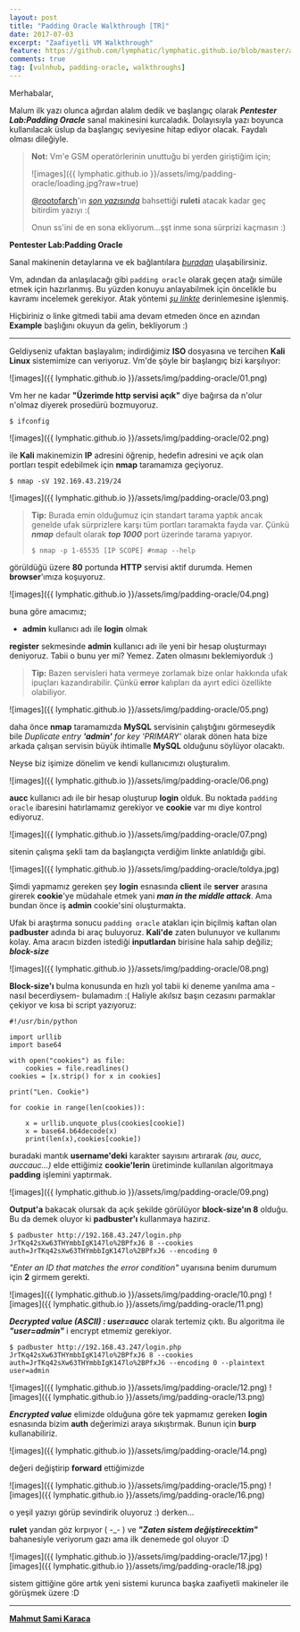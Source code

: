 ```yaml
---
layout: post
title: "Padding Oracle Walkthrough [TR]"
date: 2017-07-03
excerpt: "Zaafiyetli VM Walkthrough"
feature: https://github.com/lymphatic/lymphatic.github.io/blob/master/assets/img/walkthrough_background.jpg
comments: true
tag: [vulnhub, padding-oracle, walkthroughs]
---
```

Merhabalar,

Malum ilk yazı olunca ağırdan alalım dedik ve başlangıç olarak ***Pentester Lab:Padding Oracle*** sanal makinesini kurcaladık. Dolayısıyla yazı boyunca kullanılacak üslup da başlangıç seviyesine hitap ediyor olacak. Faydalı olması dileğiyle.

> **Not:** Vm'e GSM operatörlerinin unuttuğu bi yerden giriştiğim için; 
>
>![images]({{ lymphatic.github.io }}/assets/img/padding-oracle/loading.jpg?raw=true)
>
>[@rootofarch](https://twitter.com/rootofarch)'ın [*son yazısında*](https://github.com/rootofarch/walkthroughs/tree/master/Donkey-Docker) bahsettiği **ruleti** atacak kadar geç bitirdim yazıyı :( 
>
>Onun ss'ini de en sona ekliyorum...şşt inme sona sürprizi kaçmasın :)

__Pentester Lab:Padding Oracle__

Sanal makinenin detaylarına ve ek bağlantılara [*buradan*](https://www.vulnhub.com/entry/pentester-lab-padding-oracle,174/) ulaşabilirsiniz.

Vm, adından da anlaşılacağı gibi `padding oracle` olarak geçen atağı simüle etmek için hazırlanmış. Bu yüzden konuyu anlayabilmek için öncelikle bu kavramı incelemek gerekiyor. Atak yöntemi [*şu linkte*](https://blog.skullsecurity.org/2013/padding-oracle-attacks-in-depth) derinlemesine işlenmiş. 

Hiçbiriniz o linke gitmedi tabii ama devam etmeden önce en azından **Example** başlığını okuyun da gelin, bekliyorum :)

-----

Geldiyseniz ufaktan başlayalım; indirdiğimiz **ISO** dosyasına ve tercihen **Kali Linux** sistemimize can veriyoruz. Vm'de şöyle bir başlangıç bizi karşılıyor:

![images]({{ lymphatic.github.io }}/assets/img/padding-oracle/01.png)

Vm her ne kadar **"Üzerimde http servisi açık"** diye bağırsa da n'olur n'olmaz diyerek prosedürü bozmuyoruz.

```
$ ifconfig
```

![images]({{ lymphatic.github.io }}/assets/img/padding-oracle/02.png)

ile **Kali** makinemizin **IP** adresini öğrenip, hedefin adresini ve açık olan portları tespit edebilmek için **nmap** taramamıza geçiyoruz.

```
$ nmap -sV 192.169.43.219/24
```

![images]({{ lymphatic.github.io }}/assets/img/padding-oracle/03.png)

> **Tip:** Burada emin olduğumuz için standart tarama yaptık ancak genelde ufak sürprizlere karşı tüm portları taramakta fayda var. Çünkü ***nmap*** default olarak ***top 1000*** port üzerinde  tarama yapıyor.
> ```
> $ nmap -p 1-65535 [IP SCOPE] #nmap --help
> ```

görüldüğü üzere **80** portunda **HTTP** servisi aktif durumda. Hemen **browser**'ımıza koşuyoruz.

![images]({{ lymphatic.github.io }}/assets/img/padding-oracle/04.png)

buna göre amacımız;

- **admin** kullanıcı adı ile **login** olmak

**register** sekmesinde **admin** kullanıcı adı ile yeni bir hesap oluşturmayı deniyoruz. Tabii o bunu yer mi? Yemez. Zaten olmasını beklemiyorduk :)

> **Tip:** Bazen servisleri hata vermeye zorlamak bize onlar hakkında ufak ipuçları kazandırabilir. Çünkü **error** kalıpları da ayırt edici özellikte olabiliyor.

![images]({{ lymphatic.github.io }}/assets/img/padding-oracle/05.png)

daha önce **nmap** taramamızda **MySQL** servisinin çalıştığını görmeseydik bile *Duplicate entry **'admin'** for key 'PRIMARY'* olarak dönen hata bize arkada çalışan servisin büyük ihtimalle **MySQL** olduğunu söylüyor olacaktı.

Neyse biz işimize dönelim ve kendi kullanıcımızı oluşturalım.

![images]({{ lymphatic.github.io }}/assets/img/padding-oracle/06.png)

**aucc** kullanıcı adı ile bir hesap oluşturup **login** olduk. Bu noktada `padding oracle` ibaresini hatırlamamız gerekiyor ve **cookie** var mı diye kontrol ediyoruz.

![images]({{ lymphatic.github.io }}/assets/img/padding-oracle/07.png)

sitenin çalışma şekli tam da başlangıçta verdiğim linkte anlatıldığı gibi. 

![images]({{ lymphatic.github.io }}/assets/img/padding-oracle/toldya.jpg)

Şimdi yapmamız gereken şey **login** esnasında **client** ile **server** arasına girerek **cookie**'ye müdahale etmek yani ***man in the middle attack***. Ama bundan önce iş **admin** cookie'sini oluşturmakta.

Ufak bi araştırma sonucu `padding oracle` atakları için biçilmiş kaftan olan **padbuster** adında bi araç buluyoruz. **Kali'de** zaten bulunuyor ve kullanımı kolay. Ama aracın bizden istediği **inputlardan** birisine hala sahip değiliz; ***block-size***

![images]({{ lymphatic.github.io }}/assets/img/padding-oracle/08.png)

**Block-size'ı** bulma konusunda en hızlı yol tabii ki deneme yanılma ama -nasıl becerdiysem- bulamadım :( Haliyle akılsız başın cezasını parmaklar çekiyor ve kısa bi script yazıyoruz:

```
#!/usr/bin/python

import urllib
import base64

with open("cookies") as file:
    cookies = file.readlines()
cookies = [x.strip() for x in cookies]

print("Len. Cookie")

for cookie in range(len(cookies)):
	
 	x = urllib.unquote_plus(cookies[cookie])
 	x = base64.b64decode(x)
 	print(len(x),cookies[cookie])
```

buradaki mantık **username'deki** karakter sayısını artırarak *(au, aucc, auccauc...)* elde ettiğimiz **cookie'lerin** üretiminde kullanılan algoritmaya **padding** işlemini yaptırmak. 

![images]({{ lymphatic.github.io }}/assets/img/padding-oracle/09.png)

**Output'a** bakacak olursak da açık şekilde görülüyor **block-size'ın 8**  olduğu. Bu da demek oluyor ki **padbuster'ı** kullanmaya hazırız.

```
$ padbuster http://192.168.43.247/login.php JrTKq42sXw63THYmbbIgK147lo%2BPfxJ6 8 --cookies auth=JrTKq42sXw63THYmbbIgK147lo%2BPfxJ6 --encoding 0
```

*"Enter an ID that matches the error condition"* uyarısına benim durumum için **2** girmem gerekti.

![images]({{ lymphatic.github.io }}/assets/img/padding-oracle/10.png)
![images]({{ lymphatic.github.io }}/assets/img/padding-oracle/11.png)

***Decrypted value (ASCII) : user=aucc*** olarak tertemiz çıktı. Bu algoritma ile ***"user=admin"*** i encrypt etmemiz gerekiyor.

```
$ padbuster http://192.168.43.247/login.php JrTKq42sXw63THYmbbIgK147lo%2BPfxJ6 8 --cookies auth=JrTKq42sXw63THYmbbIgK147lo%2BPfxJ6 --encoding 0 --plaintext user=admin
```

![images]({{ lymphatic.github.io }}/assets/img/padding-oracle/12.png)
![images]({{ lymphatic.github.io }}/assets/img/padding-oracle/13.png)

***Encrypted value*** elimizde olduğuna göre tek yapmamız gereken **login** esnasında bizim **auth** değerimizi araya sıkıştırmak. Bunun için **burp** kullanabiliriz.

![images]({{ lymphatic.github.io }}/assets/img/padding-oracle/14.png)

değeri değiştirip **forward** ettiğimizde

![images]({{ lymphatic.github.io }}/assets/img/padding-oracle/15.png)
![images]({{ lymphatic.github.io }}/assets/img/padding-oracle/16.png)

o yeşil yazıyı görüp sevindirik oluyoruz :) derken... 

**rulet** yandan göz kırpıyor ( -_- ) ve ***"Zaten sistem değiştirecektim"*** bahanesiyle veriyorum gazı ama ilk denemede gol oluyor :D

![images]({{ lymphatic.github.io }}/assets/img/padding-oracle/17.jpg)
![images]({{ lymphatic.github.io }}/assets/img/padding-oracle/18.jpg)

sistem gittiğine göre artık yeni sistemi kurunca başka zaafiyetli makineler ile görüşmek üzere :D

----
**[Mahmut Sami Karaca](https://twitter.com/msamikaraca_)**

